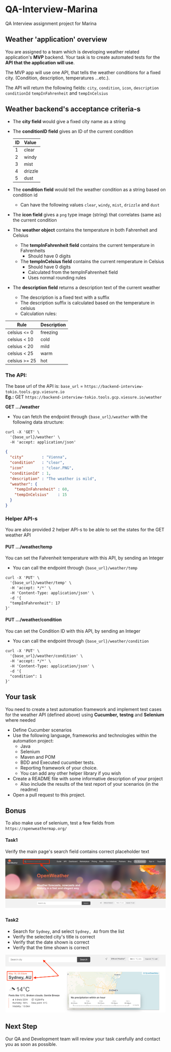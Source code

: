 # QA-Interview-Marina
QA Interview assignment project for Marina


## Weather 'application' overview

You are assigned to a team which is developing weather related application's **MVP** backend.
Your task is to create automated tests for the **API that the application will use**.

The MVP app will use one API, that tells the weather conditions for a fixed city. (Condition, description, temperatures ...etc.).

The API will return the following fields: `city`, `condition`, `icon`, `description` `conditionId` `tempInFahrenheit` and `tempInCelsius`


## Weather backend's acceptance criteria-s

* The **city field** would give a fixed city name as a string
* The **conditionID field** gives an ID of the current condition

  | ID   | Value   |
  | ---- | ------  |
  | 1    | clear   |
  | 2    | windy   |
  | 3    | mist    |
  | 4    | drizzle |
  | 5    | dust    |

* The **condition field** would tell the weather condition as a string based on condition id
    * Can have the following values `clear`, `windy`, `mist`, `drizzle` and `dust`
* The **icon field** gives a `png` type image (string) that correlates (same as) the current condition
* The **weather object** contains the temperature in both Fahrenheit and Celsius
    * The **tempInFahrenheit field** contains the current temperature in Fahrenheits
        * Should have 0 digits
    * The **tempInCelsius field** contains the current remperature in Celsius
        * Should have 0 digits
        * Calculated from the tempInFahrenheit field
        * Uses normal rounding rules
* The **description field** returns a description text of the current weather
    * The description is a fixed text with a suffix
    * The description suffix is calculated based on the temperature in celsius
    * Calculation rules:

| Rule            | Description   |
| -------------   | ------------- |
| celsius <= 0    | freezing      |
| celsius < 10    | cold          |
| celsius < 20    | mild          |
| celsius < 25    | warm          |
| celsius >= 25   | hot           |


### The API:

The base url of the API is: `base_url` = `https://backend-interview-tokio.tools.gcp.viesure.io`
<br >**Eg.:** GET `https://backend-interview-tokio.tools.gcp.viesure.io/weather`

**GET .../weather**
* You can fetch the endpoint through  `{base_url}/weather` with the following data structure:
```curl
curl -X 'GET' \
  '{base_url}/weather' \
  -H 'accept: application/json'
```
```json
{
  "city"        : "Vienna",
  "condition"   : "clear",
  "icon"        : "clear.PNG",
  "conditionId" : 1,
  "description" : "The weather is mild",
  "weather": {
    "tempInFahrenheit" : 60,
    "tempInCelsius"    : 15
  }
}
```

### Helper API-s

You are also provided 2 helper API-s to be able to set the states for the GET weather API

#### PUT .../weather/temp

You can set the Fahrenheit temperature with this API, by sending an Integer
* You can call the endpoint through  `{base_url}/weather/temp`
```cURL
curl -X 'PUT' \
  '{base_url}/weather/temp' \
  -H 'accept: */*' \
  -H 'Content-Type: application/json' \
  -d '{
  "tempInFahrenheit": 17
}'
```
#### PUT .../weather/condition

You can set the Condition ID with this API, by sending an Integer
* You can call the endpoint through  `{base_url}/weather/condition`
```cURL
curl -X 'PUT' \
  '{base_url}/weather/condition' \
  -H 'accept: */*' \
  -H 'Content-Type: application/json' \
  -d '{
  "condition": 1
}'
```


## Your task
You need to create a test automation framework and implement test cases for the weather API (defined above)
using **Cucumber,** **testng** and **Selenium** where needed
* Define Cucumber scenarios
* Use the following language, frameworks and technologies within the automation project:
    * Java
    * Selenium
    * Maven and POM
    * BDD and Executed cucumber tests.
    * Reporting framework of your choice.
    * You can add any other helper library if you wish
* Create a README file with some informative description of your project
    * Also include the results of the test report of your scenarios (in the readme)
* Open a pull request to this project.

## Bonus

To also make use of selenium, test a few fields from `https://openweathermap.org/`

#### Task1
Verify the main page's search field contains correct placeholder text

![Search](./resources/openweather_search_placeholder_autumn.png)

#### Task2
* Search for `Sydney`, and select `Sydney, AU` from the list
* Verify the selected city's title is correct
* Verify that the date shown is correct
* Verify that the time shown is correct


![City](./resources/openweather_search_city.png)


## Next Step
Our QA and Development team will review your task carefully and contact you as soon as possible.
